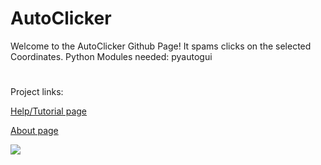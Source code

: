 # AutoClicker
Welcome to the AutoClicker Github Page!
It spams clicks on the selected Coordinates. Python Modules needed: pyautogui
#
Project links:
 
  [Help/Tutorial page](https://autoclicker.webstarts.com/)
 
  [About page](https://kai9987kai.github.io/AutoClicker.html)
 
![](https://kai9987kai.github.io/23456.PNG)

